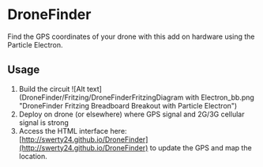 # DroneFinder
Find the GPS coordinates of your drone with this add on hardware using the Particle Electron.


## Usage
1. Build the circuit
![Alt text](DroneFinder/Fritzing/DroneFinderFritzingDiagram with Electron_bb.png "DroneFinder Fritzing Breadboard Breakout with Particle Electron")
2. Deploy on drone (or elsewhere) where GPS signal and 2G/3G cellular signal is strong
3. Access the HTML interface here: [http://swerty24.github.io/DroneFinder](http://swerty24.github.io/DroneFinder) to update the GPS and map the location.


